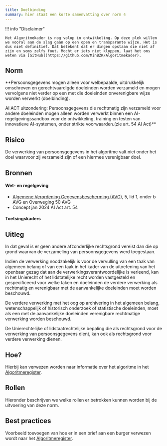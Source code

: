 ```yaml
---
title: Doelbinding
summary: hier staat een korte samenvatting over norm 4
---
```


!!! info "Disclaimer"

    Het Algoritmekader is nog volop in ontwikkeling. Op deze plek willen we vooral aan de slag gaan op een open en transparante wijze. Het is dus niet definitief. Dat betekent dat er dingen opstaan die niet af zijn en soms zelfs fout. Mocht er iets niet kloppen, laat het ons weten via [GitHub](https://github.com/MinBZK/Algoritmekader).


## Norm
**Persoonsgegevens mogen alleen voor welbepaalde, uitdrukkelijk omschreven en gerechtvaardigde doeleinden worden verzameld en mogen vervolgens niet verder op een met die doeleinden onverenigbare wijze worden verwerkt (doelbinding).

AI ACT uitzondering:
Persoonsgegevens die rechtmatig zijn verzameld voor andere doeleinden mogen alleen worden verwerkt binnen een AI-regelgevingssandbox voor de ontwikkeling, training en testen van innovatieve AI-systemen, onder strikte voorwaarden.(zie art. 54 AI Act)**

## Risico
De verwerking van persoonsgegevens in het algoritme valt niet onder het doel waarvoor zij verzameld zijn of een hiermee verenigbaar doel. 

## Bronnen

#### Wet- en regelgeving


- [Algemene Verordening Gegevensbescherming (AVG)](https://eur-lex.europa.eu/legal-content/NL/TXT/HTML/?uri=CELEX:32016R0679&qid=1685451198313), 5, lid 1, onder b AVG en Overweging 50 AVG
- Concept jan 2024 AI Act art. 54

#### Toetsingskaders


## Uitleg
In dat geval is er geen andere afzonderlijke rechtsgrond vereist dan die op grond waarvan de verzameling van persoonsgegevens werd toegestaan.

Indien de verwerking noodzakelijk is voor de vervulling van een taak van algemeen belang of van een taak in het kader van de uitoefening van het openbaar gezag dat aan de verwerkingsverantwoordelijke is verleend, kan in het Unierecht of het lidstatelijke recht worden vastgesteld en gespecificeerd voor welke taken en doeleinden de verdere verwerking als rechtmatig en verenigbaar met de aanvankelijke doeleinden moet worden beschouwd.

De verdere verwerking met het oog op archivering in het algemeen belang, wetenschappelijk of historisch onderzoek of statistische doeleinden, moet als een met de aanvankelijke doeleinden verenigbare rechtmatige verwerking worden beschouwd.

De Unierechtelijke of lidstaatrechtelijke bepaling die als rechtsgrond voor de verwerking van persoonsgegevens dient, kan ook als rechtsgrond voor verdere verwerking dienen.

## Hoe?
Hierbij kan verwezen worden naar informatie over het algoritme in het [Algoritmeregister](https://algoritmes.overheid.nl/nl). 

## Rollen
Hieronder beschrijven we welke rollen er betrokken kunnen worden bij de uitvoering van deze norm. 


## Best practices
Voorbeeld toevoegen van hoe er in een brief aan een burger verwezen wordt naar het [Algoritmeregister](https://algoritmes.overheid.nl/nl). 



